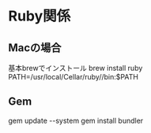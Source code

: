# Ruby関係

## Macの場合

基本brewでインストール
brew install ruby
PATH=/usr/local/Cellar/ruby/<ruby version>/bin:$PATH

## Gem

gem update --system
gem install bundler

